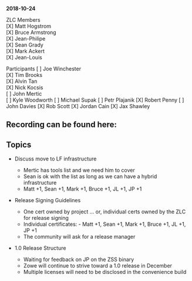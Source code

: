 __2018-10-24__

ZLC Members  
[X] Matt Hogstrom  
[X] Bruce Armstrong  
[X] Jean-Philipe  
[X] Sean Grady  
[X] Mark Ackert  
[X] Jean-Louis

Participants
[ ] Joe Winchester  
[X] Tim Brooks  
[X] Alvin Tan  
[X] Nick Kocsis  
[ ] John Mertic  
[ ] Kyle Woodworth
[ ] Michael Supak
[ ] Petr Plajanik
[X] Robert Penny
[ ] John Davies
[X] Rob Scott
[X] Jordan Cain
[X] Jax Shawley

## Recording can be found here:



## Topics
- Discuss move to LF infrastructure
    - Mertic has tools list and we need him to cover
    - Sean is ok with the list as long as we can have a hybrid infrastructure
    - Matt +1, Sean +1, Mark +1, Bruce +1, JL +1, JP +1
  
- Release Signing Guidelines
    - One cert owned by project ... or, individual certs owned by the ZLC for release signing
    - Individual certificates:     - Matt +1, Sean +1, Mark +1, Bruce +1, JL +1, JP +1
    - The community will ask for a release manager

- 1.0 Release Structure
    - Waiting for feedback on JP on the ZSS binary
    - Zowe will continue to strive toward a 1.0 release in December
    - Multiple licenses will need to be disclosed in the convenience build